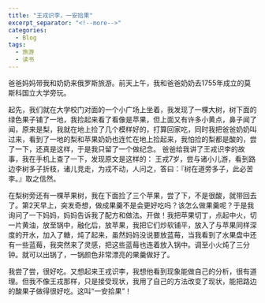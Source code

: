 ```yaml
---
title: "王戎识李，一安拾果"
excerpt_separator: "<!--more-->"
categories:
  - Blog
tags:
  - 旅游
  - 读书
---
```


爸爸妈妈带我和奶奶来俄罗斯旅游。前天上午，我和爸爸奶奶去1755年成立的莫斯科国立大学旁玩。
<!--more-->

起先，我们就在大学校门对面的一个小广场上坐着，我发现了一棵大树，树下面的绿色果子铺了一地，我捡起来看了看像是苹果，但上面又有许多小黄点，鼻子闻了闻，原来是梨，我就在地上捡了几个模样好的，打算回家吃，同时我把爸爸奶奶叫过来，看到了一地的梨和苹果奶奶也连忙在地上捡起来，我怕捡的梨都是酸的，尝了一下，还真是这样，于是我只留了一个做纪念。
爸爸给我讲了王戎识李的故事，我在手机上查了一下，发现原文是这样的：
王戎7岁，尝与诸小儿游，看到路边李树多子折枝，诸儿竞走，为戎不动，人问之，答曰：『树在道旁多子，此必苦李。』取之信然。

在梨树旁还有一棵苹果树，我在下面捡了三个苹果，尝了下，不是很酸，就带回去了。第2天早上，突发奇想，做成果羹不是会更好吃吗？该怎么做果羹呢？于是我询问了一下妈妈，妈妈告诉我了配方和做法。开做！我把苹果切丁，点起中火，切一片黄油，放至锅中，融化后，放苹果，我把它们炒软铺平，放入了与苹果同样深度的开水，加入了糖，炖了起来，虽然妈妈没说要放蓝莓，当我看到了水果盘中还有一些蓝莓，我突然来了灵感，把这些蓝莓也连着放入锅中。调至小火炖了三分钟。就可以出锅了，一锅颜色非常漂亮的果羹做好了。

我尝了尝，很好吃。又想起来王戎识李，我想他看到现象能做自己的分析，很有道理。但我不像王戎那样，只是接受现状，我用了自己的方法改变了现状，能把路边的酸果子做得很好吃。这叫“一安拾果”！